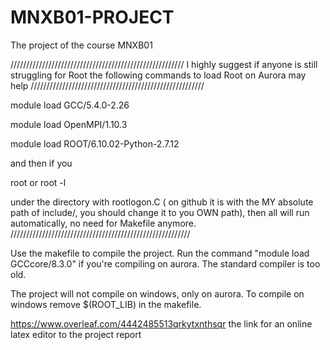 # MNXB01-PROJECT
The project of the course MNXB01

///////////////////////////////////////////////////////
I highly suggest if anyone is still struggling for Root
the following commands to load Root on Aurora may help
///////////////////////////////////////////////////////

module load GCC/5.4.0-2.26

module load OpenMPI/1.10.3

module load ROOT/6.10.02-Python-2.7.12

and then if you 

root  or  root -l 

under the directory with rootlogon.C ( on github it is with the MY absolute path of include/, you should change it to you OWN path),
then all will run automatically, no need for Makefile anymore.
/////////////////////////////////////////////////////////


Use the makefile to compile the project.
Run the command "module load GCCcore/8.3.0" if you're compiling on aurora.
The standard compiler is too old.

The project will not compile on windows, only on aurora.
To compile on windows remove $(ROOT_LIB) in the makefile.

https://www.overleaf.com/4442485513qrkytxnthsqr
the link for an online latex editor to the project report





